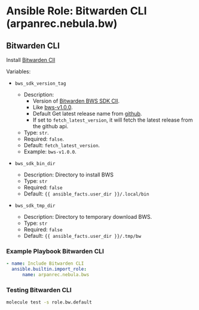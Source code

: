 # Ansible Role: Bitwarden CLI (arpanrec.nebula.bw)

## Bitwarden CLI

Install [Bitwarden ClI](https://www.npmjs.com/package/@bitwarden/cli)

Variables:

- `bws_sdk_version_tag`

  - Description:
    - Version of [Bitwarden BWS SDK ClI](https://github.com/bitwarden/sdk/releases).
    - Like [bws-v1.0.0](https://github.com/bitwarden/sdk/releases/tag/bws-v1.0.0).
    - Default Get latest release name from [github](https://api.github.com/repos/bitwarden/sdk/releases/latest).
    - If set to `fetch_latest_version`, it will fetch the latest release from the github api.
  - Type: `str`.
  - Required: `false`.
  - Default: `fetch_latest_version`.
  - Example: `bws-v1.0.0`.

- `bws_sdk_bin_dir`

  - Description: Directory to install BWS
  - Type: `str`
  - Required: `false`
  - Default: `{{ ansible_facts.user_dir }}/.local/bin`

- `bws_sdk_tmp_dir`

  - Description: Directory to temporary download BWS.
  - Type: `str`
  - Required: `false`
  - Default: `{{ ansible_facts.user_dir }}/.tmp/bw`

### Example Playbook Bitwarden CLI

```yaml
- name: Include Bitwarden CLI
  ansible.builtin.import_role:
      name: arpanrec.nebula.bws
```

### Testing Bitwarden CLI

```bash
molecule test -s role.bw.default
```

